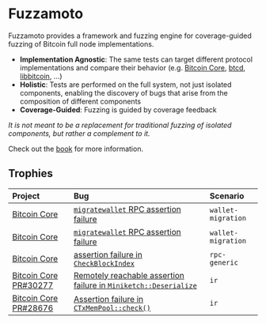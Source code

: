 # Fuzzamoto

Fuzzamoto provides a framework and fuzzing engine for coverage-guided fuzzing
of Bitcoin full node implementations.

* **Implementation Agnostic**: The same tests can target different protocol
  implementations and compare their behavior (e.g. [Bitcoin
  Core](https://github.com/bitcoin/bitcoin),
  [btcd](https://github.com/btcsuite/btcd),
  [libbitcoin](https://github.com/libbitcoin/libbitcoin), ...)
* **Holistic**: Tests are performed on the full system, not just isolated
  components, enabling the discovery of bugs that arise from the composition of
  different components
* **Coverage-Guided**: Fuzzing is guided by coverage feedback

*It is not meant to be a replacement for traditional fuzzing of isolated
components, but rather a complement to it.*

Check out the [book](https://dergoegge.github.io/fuzzamoto/index.html) for more information.

## Trophies

| Project                                                                | Bug                                                                   | Scenario           |
| :--------------------------------------------------------------------- | :-------------------------------------------------------------------- | :----------------- |
| [Bitcoin Core](https://github.com/bitcoin/bitcoin) | [`migratewallet` RPC assertion failure](https://github.com/bitcoin/bitcoin/issues/32111) | `wallet-migration` |
| [Bitcoin Core](https://github.com/bitcoin/bitcoin) | [`migratewallet` RPC assertion failure](https://github.com/bitcoin/bitcoin/issues/32112) | `wallet-migration` |
| [Bitcoin Core](https://github.com/bitcoin/bitcoin) | [assertion failure in `CheckBlockIndex`](https://github.com/bitcoin/bitcoin/issues/32173) | `rpc-generic` |
| [Bitcoin Core PR#30277](https://github.com/bitcoin/bitcoin/pull/30277) | [Remotely reachable assertion failure in `Miniketch::Deserialize`](https://github.com/bitcoin/bitcoin/pull/30277#issuecomment-2992101654) | `ir` |
| [Bitcoin Core PR#28676](https://github.com/bitcoin/bitcoin/pull/28676) | [Assertion failure in `CTxMemPool::check()`](https://github.com/bitcoin/bitcoin/pull/28676#issuecomment-3016809091) | `ir` |

